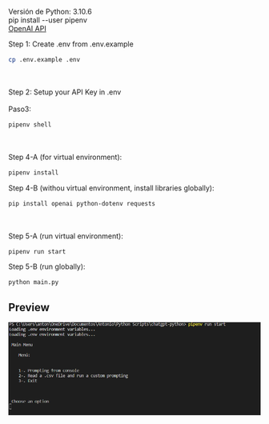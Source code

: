Versión de Python: 3.10.6 
<br/>
pip install --user pipenv
<br/>
<a href="https://platform.openai.com/account/api-keys">OpenAI API</a>
<br/>

Step 1: Create .env from .env.example <br/>
```sh 
cp .env.example .env 
```
<br/>
<br/>
Step 2: Setup your API Key in .env
<br/>
<br/>
Paso3:

```sh
pipenv shell 
``` 
<br/>
<br/>
Step 4-A (for virtual environment):

```sh
pipenv install 
``` 

Step 4-B (withou virtual environment, install libraries globally):

```sh
pip install openai python-dotenv requests
``` 
<br/>
<br/>
Step 5-A (run virtual environment): 

```sh
pipenv run start 
``` 

Step 5-B (run globally): 

```sh
python main.py
``` 

## Preview
<img src="./img/menu.png" width="800px"></img>


